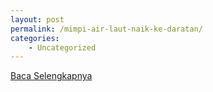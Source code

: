 ```yaml
---
layout: post
permalink: /mimpi-air-laut-naik-ke-daratan/
categories:
    - Uncategorized
---
```


[Baca Selengkapnya](/02)